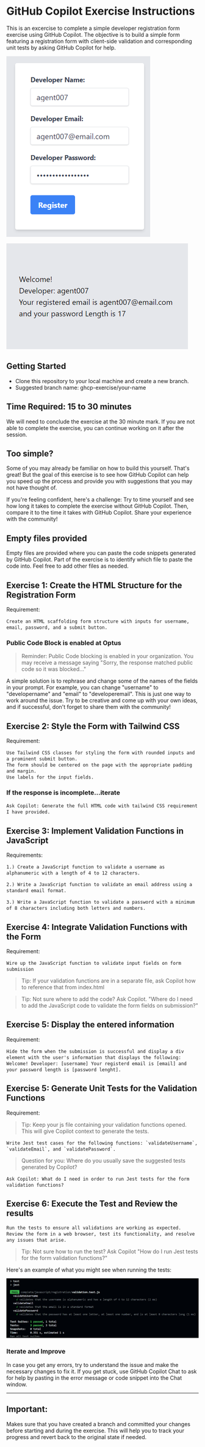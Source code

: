 # GitHub Copilot Exercise Instructions

This is an excercise to complete a simple developer registration form exercise using GitHub Copilot. The objective is to build a simple form featuring a registration form with client-side validation and corresponding unit tests by asking GitHub Copilot for help.

![Form](images/simple-form.png)

![Values](images/show-values.png)


## Getting Started

- Clone this repository to your local machine and create a new branch.
- Suggested branch name: ghcp-exercise/your-name

## Time Required: 15 to 30 minutes

We will need to conclude the exercise at the 30 minute mark. If you are not able to complete the exercise, you can continue working on it after the session.

## Too simple?

Some of you may already be familiar on how to build this yourself. That's great! But the goal of this exercise is to see how GitHub Copilot can help you speed up the process and provide you with suggestions that you may not have thought of.

If you're feeling confident, here's a challenge: Try to time yourself and see how long it takes to complete the exercise without GitHub Copilot. Then, compare it to the time it takes with GitHub Copilot. Share your experience with the community!

## Empty files provided

Empty files are provided where you can paste the code snippets generated by GitHub Copilot. Part of the exercise is to identify which file to paste the code into. Feel free to add other files as needed.

## Exercise 1: Create the HTML Structure for the Registration Form

Requirement:

```
Create an HTML scaffolding form structure with inputs for username, email, password, and a submit button.
```

### Public Code Block is enabled at Optus
> Reminder: Public Code blocking is enabled in your organization. You may receive a message saying "Sorry, the response matched public code so it was blocked..."

A simple solution is to rephrase and change some of the names of the fields in your prompt. For example, you can change "username" to "developername" and "email" to "developeremail". This is just one way to work around the issue. Try to be creative and come up with your own ideas, and if successful, don't forget to share them with the community!

## Exercise 2: Style the Form with Tailwind CSS

Requirement:

```
Use Tailwind CSS classes for styling the form with rounded inputs and a prominent submit button. 
The form should be centered on the page with the appropriate padding and margin. 
Use labels for the input fields.
```

### If the response is incomplete...iterate

```
Ask Copilot: Generate the full HTML code with tailwind CSS requirement I have provided.
```

## Exercise 3: Implement Validation Functions in JavaScript

Requirements:

```
1.) Create a JavaScript function to validate a username as alphanumeric with a length of 4 to 12 characters.
```

```
2.) Write a JavaScript function to validate an email address using a standard email format.
```

```
3.) Write a JavaScript function to validate a password with a minimum of 8 characters including both letters and numbers.
```

## Exercise 4: Integrate Validation Functions with the Form

Requirement:
```
Wire up the JavaScript function to validate input fields on form submission
```

> Tip: If your validation functions are in a separate file, ask Copilot how to reference that from index.html

> Tip: Not sure where to add the code? Ask Copilot. "Where do I need to add the JavaScript code to validate the form fields on submission?"

## Exercise 5: Display the entered information

Requirement:
```
Hide the form when the submission is successful and display a div element with the user's information that displays the following: Welcome! Developer: [username] Your registerd email is [email] and your password length is [password lenght].
```


## Exercise 5: Generate Unit Tests for the Validation Functions

Requirement:

> Tip: Keep your js file containing your validation functions opened. This will give Copilot context to generate the tests.

```
Write Jest test cases for the following functions: `validateUsername`, `validateEmail`, and `validatePassword`.
```

> Question for you: Where do you usually save the suggested tests generated by Copilot?

```
Ask Copilot: What do I need in order to run Jest tests for the form validation functions?
```


## Exercise 6: Execute the Test and Review the results

```
Run the tests to ensure all validations are working as expected. Review the form in a web browser, test its functionality, and resolve any issues that arise.
```

> Tip: Not sure how to run the test? Ask Copilot "How do I run Jest tests for the form validation functions?"

Here's an example of what you might see when running the tests:

<img src="images/jest-test.png" alt="Tests" width="800">

### Iterate and Improve

In case you get any errors, try to understand the issue and make the necessary changes to fix it. If you get stuck, use GitHub Copilot Chat to ask for help by pasting in the error message or code snippet into the Chat window.

---

## Important:

Makes sure that you have created a branch and committed your changes before starting and during the exercise. This will help you to track your progress and revert back to the original state if needed.